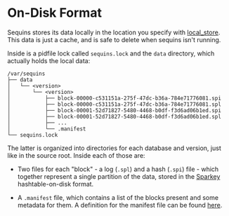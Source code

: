 # On-Disk Format

Sequins stores its data locally in the location you specify with
[local_store](../x-1-configuration-reference#localstore). This data is just a
cache, and is safe to delete when sequins isn't running.

Inside is a pidfile lock called `sequins.lock` and the `data` directory, which
actually holds the local data:

    /var/sequins
    ├── data
    │   └── <version>
    │       └── <version>
    │           ├── block-00000-c531151a-275f-47dc-b36a-784e71776081.spi
    │           ├── block-00000-c531151a-275f-47dc-b36a-784e71776081.spl
    │           ├── block-00001-52d71827-5480-4468-b0df-f3d6ad06b1ed.spi
    │           ├── block-00001-52d71827-5480-4468-b0df-f3d6ad06b1ed.spl
    │           ├── ...
    │           └── .manifest
    └── sequins.lock

The latter is organized into directories for each database and version, just
like in the source root. Inside each of those are:

 - Two files for each "block" - a log (`.spl`) and a hash (`.spi`) file - which
   together represent a single partition of the data, stored in the
   [Sparkey][sparkey] hashtable-on-disk format.

 - A `.manifest` file, which contains a list of the blocks present and some
   metadata for them. A definition for the manifest file can be found
   [here][manifest].

[sparkey]: https://github.com/spotify/sparkey
[manifest]: https://github.com/stripe/sequins/blob/c173493e4ffb9fa04cac3651291fdede1194f661/blocks/manifest.go
